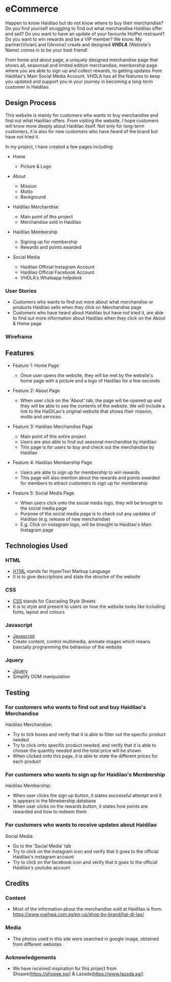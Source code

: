 # eCommerce
Happen to know Haidilao but do not know where to buy their merchandise? Do you find yourself struggling to find out what merchandise Haidilao offer and sell? Do you want to have an update of your favourite HotPot restraunt? Do you want to win rewards and be a VIP member? We know. My partner(Vivian) and I(Annice) create and designed ***VHDLA*** (Website's Name) comes in to be your best friend!

From home and about page, a uniquely designed merchandise page that shows all, seasonsal and limited edition merchandise, membership page where you are able to sign up and collect rewards, to getting updates from Haidilao's Main Social Media Account. VHDLA has all the features to keep you updated and support you in your journey in becoming a long-term customer in Haidilao.


## Design Process
This website is mainly for customers who wants to buy merchandise and find out what Haidilao offers. From visiting the website, I hope customers will know more deeply about Haidilao itself. Not only for long-term customers, it is also for new customers who have heard of the brand but have not tried it. 

In my project, I have created a few pages including:
  - Home
    - Picture & Logo
    
  - About
    - Mission
    - Motto
    - Background
    
  - Haidilao Merchandise
    - Main point of this project
    - Merchandise sold in Haidilao
    
  - Haidilao Membership
    - Signing up for membership
    - Rewards and points awarded
    
  - Social Media
    - Haidilao Official Instagram Account
    - Haidilao Official Facebook Account
    - VHDLA's Whatsapp helpdesk
 
### User Stories
- Customers who wants to find out more about what merchandise or products Haidilao sells when they click on Merchandise page
- Customers who have heard about Haidilao but have not tried it, are able to find out more information about Haidilao when they click on the About & Home page

### Wireframe 



## Features
- Feature 1: Home Page
  - Once user opens the website, they will be met by the website's home page with a picture and a logo of Haidilao for a few seconds
  
- Feature 2: About Page
  - When user click on the 'About' tab, the page will be opened up and they will be able to see the contents of the website. We will include a link to the HaiDiLao's original website that shows their mission, motto and services. 
    
- Feature 3: Haidilao Merchandise Page
  - Main point of this entire project
  - Users are also able to find out seasonal merchandise by Haidilao
  - This page is for users to buy and check out the merchandise by Haidilao
  
- Feature 4: Haidilao Membership Page
  - Users are able to sign up for membership to win rewards 
  - This page will also mention about the rewards and points awarded for members to attract customers to sign up for membership

- Feature 5: Social Media Page
  - When users click onto the social media logo, they will be brought to the social media page
  - Purpose of the social media page is to check out any updates of Haidilao (e.g. release of new merchanidse)
  - E.g. Click on instagram logo, will be brought to Haidilao's Main Instagram page



## Technologies Used
### HTML
- [HTML](https://www.w3schools.com/html/) stands for HyperText Markup Language
- It is to give descriptions and state the structre of the website
### CSS
- [CSS](https://www.w3schools.com/css/css_intro.asp) stands for Cascading Style Sheets
- It is to style and present to users on how the website looks like including fonts, layout and colours
### Javascript
- [Javascript](https://www.w3schools.com/js/)
- Create content, control multimedia, animate images which means bascially programming the behaviour of the website
### Jquery
- [Jquery](https://www.w3schools.com/jquery/default.asp)
- Simplify DOM manipulation




## Testing
### For customers who wants to find out and buy Haidilao's Merchandise
Haidilao Merchandise:
  - Try to tick boxes and verify that it is able to filter out the specific product needed
  - Try to click onto specific product needed, and verify that it is able to choose the quantity needed and the total price will be shown
  - When clicked onto this page, it is able to state the different prices for each product

### For customers who wants to sign up for Haidilao's Membership
Haidilao Membership:
  - When user clicks the sign up button, it states successful attempt and it is appears in the Mmebership database
  - When user clicks on the rewards button, it states how points are rewarded and how to redeem them
 
### For customers who wants to receive updates about Haidilao
Social Media:
  - Go to the 'Social Media' tab
  - Try to click on the instagram icon and verify that it goes to the official Haidilao's instagram account
  - Try to click on the facebook icon and verify that it goes to the official Haidilao's youtube account




## Credits
### Content
- Most of the information about the merchandise sold at Haidilao is from: https://www.yuehwa.com.sg/en-us/shop-by-brand/hai-di-lao/

### Media
- The photos used in this site were searched in google image, obtained from different webistes

### Acknowledgements
- We have received inspiration for this project from Shopee(https://shopee.sg/) & Lazada(https://www.lazada.sg/)

